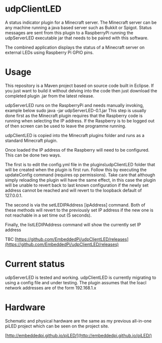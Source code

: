 udpClientLED
============

A status indicator plugin for a Minecraft server. The Minecraft server can be any machine running a java based server such as Bukkit or Spigot. Status messages are sent from this plugin to a RaspberryPi running the udpServerLED executable jar that needs to be paired with this software.

The combined application displays the status of a Minecraft server on external LEDs using Raspberry Pi GPIO pins.


Usage
=====
This repository is a Maven project based on source code built in Eclipse. If you just want to build it without delving into the code then 
just download the completed plugin .jar from the latest release.

udpServerLED runs on the RaspberryPi and needs  manually invoking, example below
sudo java -jar udpServerLED-0.1.jar
This step is usually done first as the Minecraft plugin requires that the Raspberry code is running when selecting the IP address. If the Raspberry is to be logged out of then screen can be used to leave the programme running.

udpClientLED is copied into the Minecraft plugins folder and runs as a standard Minecraft plugin.

Once loaded the IP address of the Raspberry will need to be configured. This can be done two ways.

The first is to edit the config.yml file in the plugins\udpClientLED folder that will be created when the plugin is first run. Follow this by executing the updateConfig command (requires op permissions). Take care that although simply reloading the plugin will have the same effect, in this case the plugin will be unable to revert back to last known configuration if the newly set address cannot be reached and will revert to the loopback default of 127.0.0.1.

The second is via the setLEDIPAddress [ipAddress] command. Both of these methods will revert to the previously set IP address if the new one is not reachable in a set time out (5 seconds).

Finally, the listLEDIPAddress command will show the currently set IP address

TBC
[https://github.com/EmbeddedPi/udpClientLED/releases](https://github.com/EmbeddedPi/udpClientLED/releases)


Current status
==============
udpServerLED is tested and working. udpClientLED is currently migrating to using a config file and under testing.
The plugin assumes that the loacl network addresses are of the form 192.168.1.x


Hardware
========
Schematic and physical hardware are the same as my previous all-in-one piLED project which can be seen on the project site.

[http://embeddedpi.github.io/piLED/](http://embeddedpi.github.io/piLED/)
